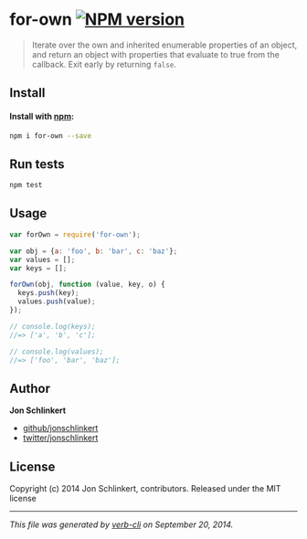 # for-own [![NPM version](https://badge.fury.io/js/for-own.svg)](http://badge.fury.io/js/for-own)

> Iterate over the own and inherited enumerable properties of an object, and return an object with properties that evaluate to true from the callback. Exit early by returning `false`.

## Install
#### Install with [npm](https://www.npmjs.com/):

```bash
npm i for-own --save
```

## Run tests

```bash
npm test
```

## Usage

```js
var forOwn = require('for-own');

var obj = {a: 'foo', b: 'bar', c: 'baz'};
var values = [];
var keys = [];

forOwn(obj, function (value, key, o) {
  keys.push(key);
  values.push(value);
});

// console.log(keys);
//=> ['a', 'b', 'c'];

// console.log(values);
//=> ['foo', 'bar', 'baz'];
```

## Author

**Jon Schlinkert**

+ [github/jonschlinkert](https://github.com/jonschlinkert)
+ [twitter/jonschlinkert](http://twitter.com/jonschlinkert)

## License
Copyright (c) 2014 Jon Schlinkert, contributors.
Released under the MIT license

***

_This file was generated by [verb-cli](https://github.com/assemble/verb-cli) on September 20, 2014._
